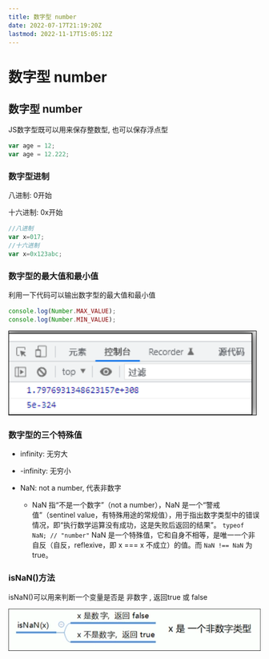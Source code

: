 ```yaml
---
title: 数字型 number
date: 2022-07-17T21:19:20Z
lastmod: 2022-11-17T15:05:12Z
---
```


# 数字型 number

## 数字型 number

JS数字型既可以用来保存整数型, 也可以保存浮点型

```JavaScript
var age = 12;
var age = 12.222;
```

### 数字型进制

八进制: 0开始

十六进制: 0x开始

```JavaScript
//八进制 
var x=017;
//十六进制
var x=0x123abc;
```

### 数字型的最大值和最小值

利用一下代码可以输出数字型的最大值和最小值

```JavaScript
console.log(Number.MAX_VALUE);
console.log(Number.MIN_VALUE);

```

![Snipaste_2022-07-17_21-19-31.png](assets/Snipaste_2022-07-17_21-19-31-20220717211933-bymcd38.png)

### 数字型的三个特殊值

* infinity: 无穷大
* -infinity: 无穷小
* NaN: not a number, 代表非数字

  * NaN 指“不是一个数字”（not a number），NaN 是一个“警戒值”（sentinel value，有特殊用途的常规值），用于指出数字类型中的错误情况，即“执行数学运算没有成功，这是失败后返回的结果”。 `typeof NaN; // "number"`​ NaN 是一个特殊值，它和自身不相等，是唯一一个非自反（自反，reflexive，即 x === x 不成立）的值。而 `NaN !== NaN`​ 为 true。

### isNaN()方法

isNaN()可以用来判断一个变量是否是 非数字 , 返回true 或 false

![Snipaste_2022-07-17_21-19-38.png](assets/Snipaste_2022-07-17_21-19-38-20220717211941-76cb542.png)

‍
